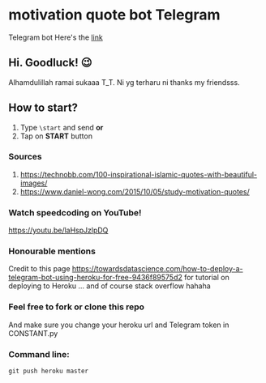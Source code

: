 # motivation quote bot Telegram

Telegram bot
Here's the [link](http://t.me/motivate_us_bot)

## Hi. Goodluck! :wink:

Alhamdulillah ramai sukaaa T_T. Ni yg terharu ni thanks my friendsss.

## How to start?

1. Type `\start` and send **or**
2. Tap on **START** button

### Sources

1. https://technobb.com/100-inspirational-islamic-quotes-with-beautiful-images/
2. https://www.daniel-wong.com/2015/10/05/study-motivation-quotes/

### Watch speedcoding on YouTube!

https://youtu.be/laHspJzlpDQ

### Honourable mentions

Credit to this page https://towardsdatascience.com/how-to-deploy-a-telegram-bot-using-heroku-for-free-9436f89575d2 for tutorial on deploying to Heroku
... and of course stack overflow hahaha

### Feel free to fork or clone this repo

And make sure you change your heroku url and Telegram token in CONSTANT.py

### Command line:

`git push heroku master`
